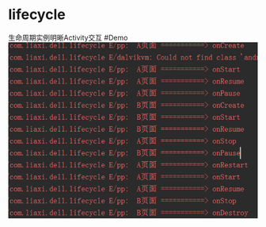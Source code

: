 # lifecycle
生命周期实例明晰Activity交互
#Demo
![](https://github.com/gb0302/lifecycle/blob/master/png/%E7%A4%BA%E4%BE%8B%E5%9B%BE.png)
